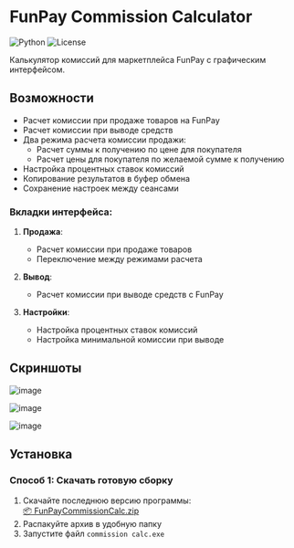 # FunPay Commission Calculator

![Python](https://img.shields.io/badge/Python-3.8+-blue.svg)
![License](https://img.shields.io/badge/License-MIT-green.svg)

Калькулятор комиссий для маркетплейса FunPay с графическим интерфейсом.

## Возможности

- Расчет комиссии при продаже товаров на FunPay
- Расчет комиссии при выводе средств
- Два режима расчета комиссии продажи:
  - Расчет суммы к получению по цене для покупателя
  - Расчет цены для покупателя по желаемой сумме к получению
- Настройка процентных ставок комиссий
- Копирование результатов в буфер обмена
- Сохранение настроек между сеансами

### Вкладки интерфейса:

1. **Продажа**:
   - Расчет комиссии при продаже товаров
   - Переключение между режимами расчета

2. **Вывод**:
   - Расчет комиссии при выводе средств с FunPay

3. **Настройки**:
   - Настройка процентных ставок комиссий
   - Настройка минимальной комиссии при выводе

## Скриншоты

![image](https://github.com/user-attachments/assets/dfb1de54-b1eb-4eab-92c4-eaccaa9d7e30)

![image](https://github.com/user-attachments/assets/f1b94397-e907-46c9-b3b2-1209a8e5cb1d)

![image](https://github.com/user-attachments/assets/dab023fa-cf3c-42ea-91bf-a2765886ad43)

## Установка

### Способ 1: Скачать готовую сборку
1. Скачайте последнюю версию программы:  
   [📦 FunPayCommissionCalc.zip](https://github.com/ghbladeshirro/FunPayCommissionCalc/archive/refs/heads/main.zip)
2. Распакуйте архив в удобную папку
3. Запустите файл `commission calc.exe`
